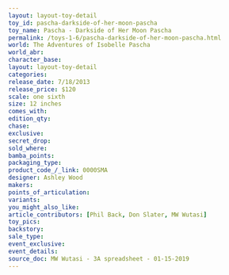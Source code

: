 ```yaml
---
layout: layout-toy-detail 
toy_id: pascha-darkside-of-her-moon-pascha
toy_name: Pascha - Darkside of Her Moon Pascha
permalink: /toys-1-6/pascha-darkside-of-her-moon-pascha.html
world: The Adventures of Isobelle Pascha
world_abr: 
character_base: 
layout: layout-toy-detail
categories: 
release_date: 7/18/2013
release_price: $120 
scale: one sixth
size: 12 inches
comes_with: 
edition_qty: 
chase: 
exclusive: 
secret_drop: 
sold_where: 
bamba_points: 
packaging_type: 
product_code_/_link: 0000SMA
designer: Ashley Wood
makers: 
points_of_articulation: 
variants: 
you_might_also_like: 
article_contributors: [Phil Back, Don Slater, MW Wutasi]
toy_pics: 
backstory: 
sale_type: 
event_exclusive: 
event_details: 
source_doc: MW Wutasi - 3A spreadsheet - 01-15-2019
---
```

